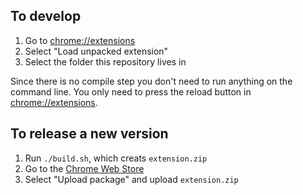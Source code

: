 ## To develop

1. Go to [chrome://extensions](chrome://extensions)
2. Select "Load unpacked extension"
3. Select the folder this repository lives in

Since there is no compile step you don't need to run anything on the command line. You only need to press the reload button in [chrome://extensions](chrome://extensions).

## To release a new version

1. Run `./build.sh`, which creats `extension.zip`
2. Go to the [Chrome Web Store](https://chrome.google.com/webstore/devconsole/5f045396-cf60-4a76-b638-b682e330a682/impfkakcdbkmdebcchmmgcficdajjjcd/edit/package)
3. Select "Upload package" and upload `extension.zip`
